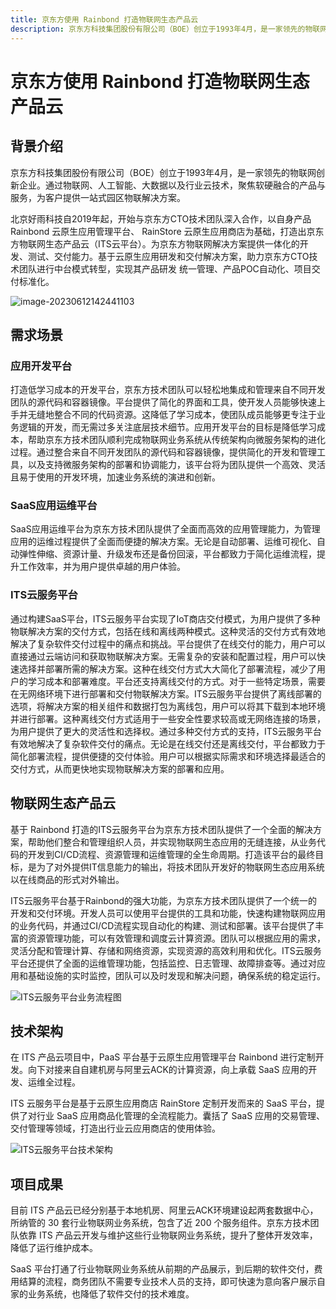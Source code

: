 ```yaml
---
title: 京东方使用 Rainbond 打造物联网生态产品云
description: 京东方科技集团股份有限公司（BOE）创立于1993年4月，是一家领先的物联网创新企业。通过物联网、人工智能、大数据以及行业云技术，聚焦软硬融合的产品与服务，为客户提供一站式园区物联解决方案。
---
```


# 京东方使用 Rainbond 打造物联网生态产品云

## 背景介绍

京东方科技集团股份有限公司（BOE）创立于1993年4月，是一家领先的物联网创新企业。通过物联网、人工智能、大数据以及行业云技术，聚焦软硬融合的产品与服务，为客户提供一站式园区物联解决方案。

北京好雨科技自2019年起，开始与京东方CTO技术团队深入合作，以自身产品 Rainbond 云原生应用管理平台、 RainStore 云原生应用商店为基础，打造出京东方物联网生态产品云（ITS云平台）。为京东方物联网解决方案提供一体化的开发、测试、交付能力。基于云原生应用研发和交付解决方案，助力京东方CTO技术团队进行中台模式转型，实现其产品研发 统一管理、产品POC自动化、项目交付标准化。

![image-20230612142441103](https://grstatic.oss-cn-shanghai.aliyuncs.com/case/boe/boe-1.png)

## 需求场景

### 应用开发平台

打造低学习成本的开发平台，京东方技术团队可以轻松地集成和管理来自不同开发团队的源代码和容器镜像。平台提供了简化的界面和工具，使开发人员能够快速上手并无缝地整合不同的代码资源。这降低了学习成本，使团队成员能够更专注于业务逻辑的开发，而无需过多关注底层技术细节。应用开发平台的目标是降低学习成本，帮助京东方技术团队顺利完成物联网业务系统从传统架构向微服务架构的进化过程。通过整合来自不同开发团队的源代码和容器镜像，提供简化的开发和管理工具，以及支持微服务架构的部署和协调能力，该平台将为团队提供一个高效、灵活且易于使用的开发环境，加速业务系统的演进和创新。

### SaaS应用运维平台

SaaS应用运维平台为京东方技术团队提供了全面而高效的应用管理能力，为管理应用的运维过程提供了全面而便捷的解决方案。无论是自动部署、运维可视化、自动弹性伸缩、资源计量、升级发布还是备份回滚，平台都致力于简化运维流程，提升工作效率，并为用户提供卓越的用户体验。

### ITS云服务平台

通过构建SaaS平台，ITS云服务平台实现了IoT商店交付模式，为用户提供了多种物联解决方案的交付方式，包括在线和离线两种模式。这种灵活的交付方式有效地解决了复杂软件交付过程中的痛点和挑战。平台提供了在线交付的能力，用户可以直接通过云端访问和获取物联解决方案。无需复杂的安装和配置过程，用户可以快速选择并部署所需的解决方案。这种在线交付方式大大简化了部署流程，减少了用户的学习成本和部署难度。平台还支持离线交付的方式。对于一些特定场景，需要在无网络环境下进行部署和交付物联解决方案。ITS云服务平台提供了离线部署的选项，将解决方案的相关组件和数据打包为离线包，用户可以将其下载到本地环境并进行部署。这种离线交付方式适用于一些安全性要求较高或无网络连接的场景，为用户提供了更大的灵活性和选择权。通过多种交付方式的支持，ITS云服务平台有效地解决了复杂软件交付的痛点。无论是在线交付还是离线交付，平台都致力于简化部署流程，提供便捷的交付体验。用户可以根据实际需求和环境选择最适合的交付方式，从而更快地实现物联解决方案的部署和应用。

## 物联网生态产品云

基于 Rainbond 打造的ITS云服务平台为京东方技术团队提供了一个全面的解决方案，帮助他们整合和管理组织人员，并实现物联网生态应用的无缝连接，从业务代码的开发到CI/CD流程、资源管理和运维管理的全生命周期。打造该平台的最终目标，是为了对外提供IT信息能力的输出，将技术团队开发好的物联网生态应用系统以在线商品的形式对外输出。

ITS云服务平台基于Rainbond的强大功能，为京东方技术团队提供了一个统一的开发和交付环境。开发人员可以使用平台提供的工具和功能，快速构建物联网应用的业务代码，并通过CI/CD流程实现自动化的构建、测试和部署。该平台提供了丰富的资源管理功能，可以有效管理和调度云计算资源。团队可以根据应用的需求，灵活分配和管理计算、存储和网络资源，实现资源的高效利用和优化。ITS云服务平台还提供了全面的运维管理功能，包括监控、日志管理、故障排查等。通过对应用和基础设施的实时监控，团队可以及时发现和解决问题，确保系统的稳定运行。

![ITS云服务平台业务流程图](https://grstatic.oss-cn-shanghai.aliyuncs.com/case/boe/boe-2.png)


## 技术架构

在 ITS 产品云项目中，PaaS 平台基于云原生应用管理平台 Rainbond 进行定制开发。向下对接来自自建机房与阿里云ACK的计算资源，向上承载 SaaS 应用的开发、运维全过程。

ITS 云服务平台是基于云原生应用商店 RainStore 定制开发而来的 SaaS 平台，提供了对行业 SaaS 应用商品化管理的全流程能力。囊括了 SaaS 应用的交易管理、交付管理等领域，打造出行业云应用商店的使用体验。

![ITS云服务平台技术架构](https://grstatic.oss-cn-shanghai.aliyuncs.com/case/boe/boe-3.png)

## 项目成果

目前 ITS 产品云已经分别基于本地机房、阿里云ACK环境建设起两套数据中心，所纳管的 30 套行业物联网业务系统，包含了近 200 个服务组件。京东方技术团队依靠 ITS 产品云开发与维护这些行业物联网业务系统，提升了整体开发效率，降低了运行维护成本。

SaaS 平台打通了行业物联网业务系统从前期的产品展示，到后期的软件交付，费用结算的流程，商务团队不需要专业技术人员的支持，即可快速为意向客户展示自家的业务系统，也降低了软件交付的技术难度。
